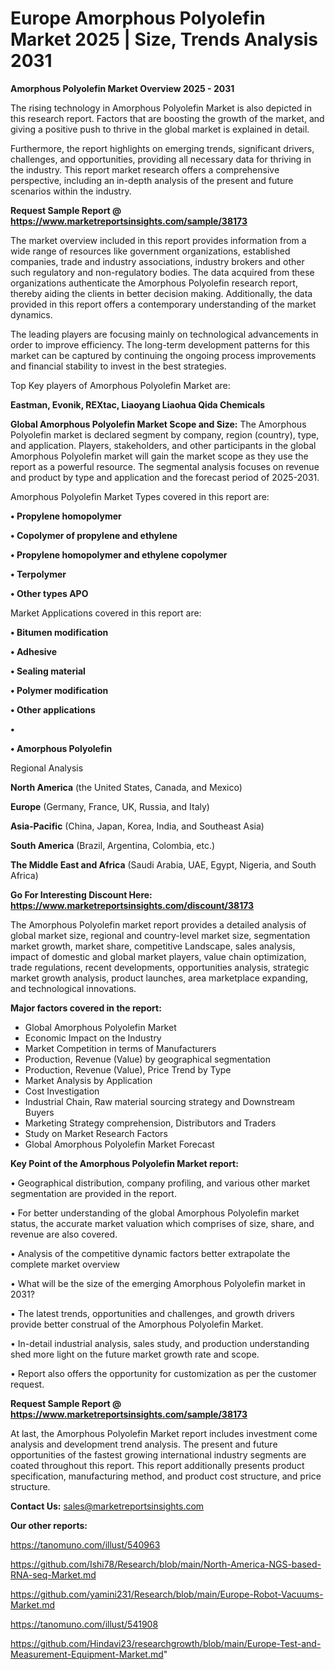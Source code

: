 # Europe Amorphous Polyolefin Market 2025 | Size, Trends Analysis 2031

<Strong> Amorphous Polyolefin Market Overview 2025 - 2031</strong>

The rising technology in Amorphous Polyolefin Market is also depicted in this research report. Factors that are boosting the growth of the market, and giving a positive push to thrive in the global market is explained in detail.

Furthermore, the report highlights on emerging trends, significant drivers, challenges, and opportunities, providing all necessary data for thriving in the industry. This report market research offers a comprehensive perspective, including an in-depth analysis of the present and future scenarios within the industry.

<strong>Request Sample Report @ <a href=https://www.marketreportsinsights.com/sample/38173>https://www.marketreportsinsights.com/sample/38173</a></strong>

The market overview included in this report provides information from a wide range of resources like government organizations, established companies, trade and industry associations, industry brokers and other such regulatory and non-regulatory bodies. The data acquired from these organizations authenticate the Amorphous Polyolefin research report, thereby aiding the clients in better decision making. Additionally, the data provided in this report offers a contemporary understanding of the market dynamics.

The leading players are focusing mainly on technological advancements in order to improve efficiency. The long-term development patterns for this market can be captured by continuing the ongoing process improvements and financial stability to invest in the best strategies.

Top Key players of Amorphous Polyolefin Market are:

<strong>Eastman, Evonik, REXtac, Liaoyang Liaohua Qida Chemicals</strong>

<strong><b>Global Amorphous Polyolefin Market Scope and Size:</b></strong>
The Amorphous Polyolefin market is declared segment by company, region (country), type, and application. Players, stakeholders, and other participants in the global Amorphous Polyolefin market will gain the market scope as they use the report as a powerful resource. The segmental analysis focuses on revenue and product by type and application and the forecast period of 2025-2031.

Amorphous Polyolefin Market Types covered in this report are:

<strong>•  Propylene homopolymer

•  Copolymer of propylene and ethylene

•  Propylene homopolymer and ethylene copolymer

•  Terpolymer

•  Other types APO</strong>

Market Applications covered in this report are:

<strong>•  Bitumen modification

•  Adhesive

•  Sealing material

•  Polymer modification

•  Other applications

•  

•  Amorphous Polyolefin</strong> 

Regional Analysis

<strong>North America</strong> (the United States, Canada, and Mexico)

<strong>Europe</strong> (Germany, France, UK, Russia, and Italy)

<strong>Asia-Pacific</strong> (China, Japan, Korea, India, and Southeast Asia)

<strong>South America</strong> (Brazil, Argentina, Colombia, etc.)

<strong>The Middle East and Africa</strong> (Saudi Arabia, UAE, Egypt, Nigeria, and South Africa)

<strong>Go For Interesting Discount Here: <a href=https://www.marketreportsinsights.com/discount/38173>https://www.marketreportsinsights.com/discount/38173</a></strong>

The Amorphous Polyolefin market report provides a detailed analysis of global market size, regional and country-level market size, segmentation market growth, market share, competitive Landscape, sales analysis, impact of domestic and global market players, value chain optimization, trade regulations, recent developments, opportunities analysis, strategic market growth analysis, product launches, area marketplace expanding, and technological innovations.

<strong><b>Major factors covered in the report:</b></strong>
<ul>
  <li>Global Amorphous Polyolefin Market </li>
  <li>Economic Impact on the Industry</li>
  <li>Market Competition in terms of Manufacturers</li>
  <li>Production, Revenue (Value) by geographical segmentation</li>
  <li>Production, Revenue (Value), Price Trend by Type</li>
  <li>Market Analysis by Application</li>
  <li>Cost Investigation</li>
  <li>Industrial Chain, Raw material sourcing strategy and Downstream Buyers</li>
  <li>Marketing Strategy comprehension, Distributors and Traders</li>
  <li>Study on Market Research Factors</li>
  <li>Global Amorphous Polyolefin Market Forecast</li>
</ul>

<strong><b>Key Point of the Amorphous Polyolefin Market report:</b></strong>

• Geographical distribution, company profiling, and various other market segmentation are provided in the report.

• For better understanding of the global Amorphous Polyolefin market status, the accurate market valuation which comprises of size, share, and revenue are also covered.

• Analysis of the competitive dynamic factors better extrapolate the complete market overview

• What will be the size of the emerging Amorphous Polyolefin market in 2031?

• The latest trends, opportunities and challenges, and growth drivers provide better construal of the Amorphous Polyolefin Market.

• In-detail industrial analysis, sales study, and production understanding shed more light on the future market growth rate and scope.

• Report also offers the opportunity for customization as per the customer request.

<strong>Request Sample Report @ <a href=https://www.marketreportsinsights.com/sample/38173>https://www.marketreportsinsights.com/sample/38173</a></strong>

At last, the Amorphous Polyolefin Market report includes investment come analysis and development trend analysis. The present and future opportunities of the fastest growing international industry segments are coated throughout this report. This report additionally presents product specification, manufacturing method, and product cost structure, and price structure.

<strong>Contact Us:</strong>
sales@marketreportsinsights.com

<strong>Our other reports:</strong>

<a href=https://tanomuno.com/illust/540963>https://tanomuno.com/illust/540963</a>

<a href=https://github.com/Ishi78/Research/blob/main/North-America-NGS-based-RNA-seq-Market.md>https://github.com/Ishi78/Research/blob/main/North-America-NGS-based-RNA-seq-Market.md</a>

<a href=https://github.com/yamini231/Research/blob/main/Europe-Robot-Vacuums-Market.md>https://github.com/yamini231/Research/blob/main/Europe-Robot-Vacuums-Market.md</a>

<a href=https://tanomuno.com/illust/541908>https://tanomuno.com/illust/541908</a>

<a href=https://github.com/Hindavi23/researchgrowth/blob/main/Europe-Test-and-Measurement-Equipment-Market.md>https://github.com/Hindavi23/researchgrowth/blob/main/Europe-Test-and-Measurement-Equipment-Market.md</a>"
